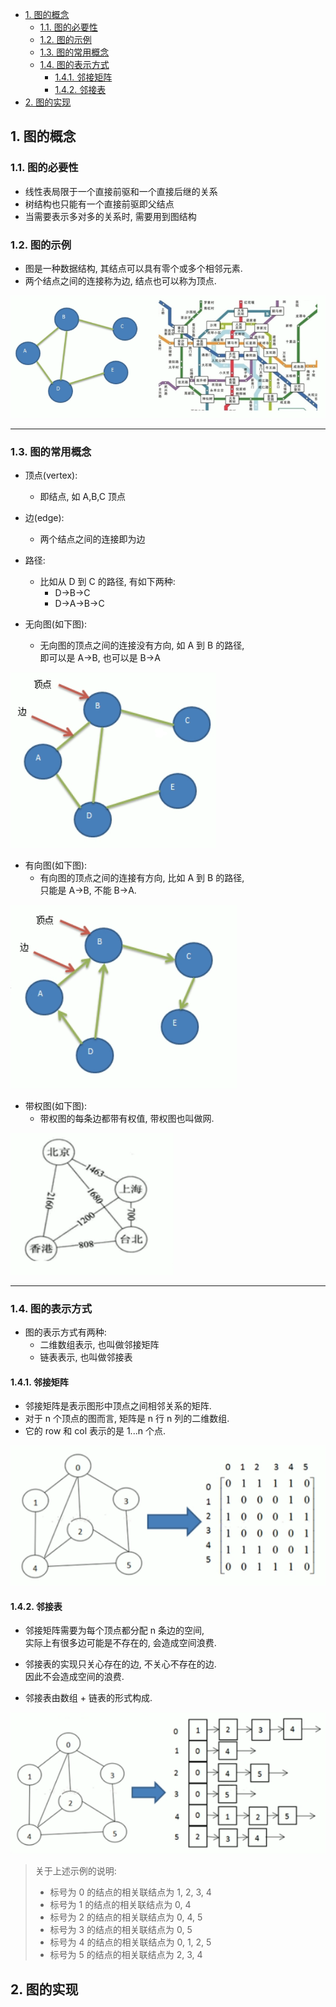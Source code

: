 <!-- TOC -->

- [1. 图的概念](#1-图的概念)
  - [1.1. 图的必要性](#11-图的必要性)
  - [1.2. 图的示例](#12-图的示例)
  - [1.3. 图的常用概念](#13-图的常用概念)
  - [1.4. 图的表示方式](#14-图的表示方式)
    - [1.4.1. 邻接矩阵](#141-邻接矩阵)
    - [1.4.2. 邻接表](#142-邻接表)
- [2. 图的实现](#2-图的实现)

<!-- /TOC -->

## 1. 图的概念

### 1.1. 图的必要性
- 线性表局限于一个直接前驱和一个直接后继的关系
- 树结构也只能有一个直接前驱即父结点
- 当需要表示多对多的关系时, 需要用到图结构

### 1.2. 图的示例
- 图是一种数据结构, 其结点可以具有零个或多个相邻元素.
- 两个结点之间的连接称为边, 结点也可以称为顶点.  

![sample](../99.images/2020-07-24-09-16-33.png)

****

### 1.3. 图的常用概念  
- 顶点(vertex):  
  - 即结点, 如 A,B,C 顶点

- 边(edge):  
  - 两个结点之间的连接即为边

- 路径:
  - 比如从 D 到 C 的路径, 有如下两种:  
    - D->B->C
    - D->A->B->C

- 无向图(如下图):  
  - 无向图的顶点之间的连接没有方向, 如 A 到 B 的路径,  
    即可以是 A->B, 也可以是 B->A

![pic1](../99.images/2020-07-24-09-29-19.png)

- 有向图(如下图):  
  - 有向图的顶点之间的连接有方向, 比如 A 到 B 的路径,  
    只能是 A->B, 不能 B->A.  

![pic2](../99.images/2020-07-24-09-41-29.png)

- 带权图(如下图):  
  - 带权图的每条边都带有权值, 带权图也叫做网.  

![pic3](../99.images/2020-07-24-09-45-24.png)

****

### 1.4. 图的表示方式
- 图的表示方式有两种:  
  - 二维数组表示, 也叫做邻接矩阵
  - 链表表示, 也叫做邻接表

#### 1.4.1. 邻接矩阵

- 邻接矩阵是表示图形中顶点之间相邻关系的矩阵.
- 对于 n 个顶点的图而言, 矩阵是 n 行 n 列的二维数组.  
- 它的 row 和 col 表示的是 1...n 个点.

![pic4](../99.images/2020-07-24-09-57-31.png)  

#### 1.4.2. 邻接表

- 邻接矩阵需要为每个顶点都分配 n 条边的空间,  
  实际上有很多边可能是不存在的, 会造成空间浪费.

- 邻接表的实现只关心存在的边, 不关心不存在的边.  
  因此不会造成空间的浪费.  

- 邻接表由数组 + 链表的形式构成.

![pic5](../99.images/2020-07-24-10-19-27.png)  

> 关于上述示例的说明: 
> - 标号为 0 的结点的相关联结点为 1, 2, 3, 4  
> - 标号为 1 的结点的相关联结点为 0, 4  
> - 标号为 2 的结点的相关联结点为 0, 4, 5  
> - 标号为 3 的结点的相关联结点为 0, 5  
> - 标号为 4 的结点的相关联结点为 0, 1, 2, 5
> - 标号为 5 的结点的相关联结点为 2, 3, 4

## 2. 图的实现